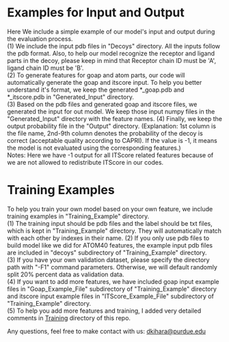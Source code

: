 # Examples for Input and Output
Here We include a simple example of our model's input and output during the evaluation process.  
(1) We include the input pdb files in "Decoys" directory. All the inputs follow the pdb format. Also, to help our model recognize the receptor and ligand parts in the decoy, please keep in mind that Receptor chain ID must be 'A', ligand chain ID must be 'B'.   
(2) To generate features for goap and atom parts, our code will automatically generate the goap and itscore input. To help you better understand it's format, we keep the generated *_goap.pdb and *_itscore.pdb in "Generated_Input" directory.   
(3) Based on the pdb files and generated goap and itscore files, we generated the input for out model. We keep those input numpy files in the "Generated_Input" directory with the feature names.
(4) Finally, we keep the output probability file in the "Output" directory. (Explanation: 1st column is the file name, 2nd-9th column denotes the probability of the decoy is correct (acceptable quality according to CAPRI). If the value is -1, it means the model is not evaluated using the corresponding features.)   
Notes: Here we have -1 output for all ITScore related features because of we are not allowed to redistribute ITScore in our codes.

# Training Examples
To help you train your own model based on your own feature, we include training examples in "Training_Example" directory.  
(1) The training input should be pdb files and the label should be txt files, which is kept in "Training_Example" directory. They will automatically match with each other by indexes in their name.
(2) If you only use pdb files to build model like we did for ATOM40 features, the example input pdb files are included in "decoys" subdirectory of "Training_Example" directory.      
(3) If you have your own validation dataset, please specify the directory path with "-F1" command parameters. Otherwise, we will default randomly split 20% percent data as validation data.   
(4) If you want to add more features, we have included goap input example files in "Goap_Example_File" subdirectory of "Training_Example" directory and itscore input example files in "ITScore_Example_File" subdirectory of "Training_Example" directory.    
(5) To help you add more features and training, I added very detailed comments in [Training](https://github.com/kiharalab/DOVE/tree/master/Training) directory of this repo.   

Any questions, feel free to make contact with us: dkihara@purdue.edu

